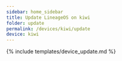 ```yaml
---
sidebar: home_sidebar
title: Update LineageOS on kiwi
folder: update
permalink: /devices/kiwi/update
device: kiwi
---
```

{% include templates/device_update.md %}
